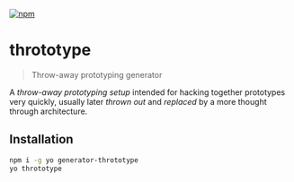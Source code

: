 [![npm](https://badge.fury.io/js/generator-thrototype.svg)](http://badge.fury.io/js/generator-thrototype)

# thrototype
> Throw-away prototyping generator

A _throw-away prototyping setup_ intended for hacking together prototypes very quickly, usually later _thrown out_ and _replaced_ by a more thought through architecture.

## Installation
```bash
npm i -g yo generator-thrototype
yo thrototype
```
